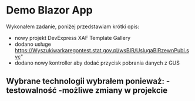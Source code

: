 # Demo Blazor App
Wykonałem zadanie, poniżej przedstawiam krótki opis:


- nowy projekt DevExpress XAF Template Gallery
- dodano usługe https://Wyszukiwarkaregontest.stat.gov.pl/wsBIR/UslugaBIRzewnPubl.svc"
- dodano nowy kontroller aby dodać przycisk pobrania danych z GUS


Wybrane technologii wybrałem ponieważ:
-testowalność
-możliwe zmiany w projekcie
-
